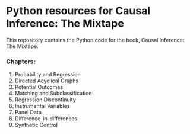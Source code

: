 # Python resources for Causal Inference: The Mixtape 

This repository contains the Python code for the book, Causal Inference: The Mixtape.

### Chapters:

1. Probability and Regression
2. Directed Acyclical Graphs
3. Potential Outcomes
4. Matching and Subclassification
5. Regression Discontinuity
6. Instrumental Variables
7. Panel Data
8. Difference-in-differences
9. Synthetic Control
